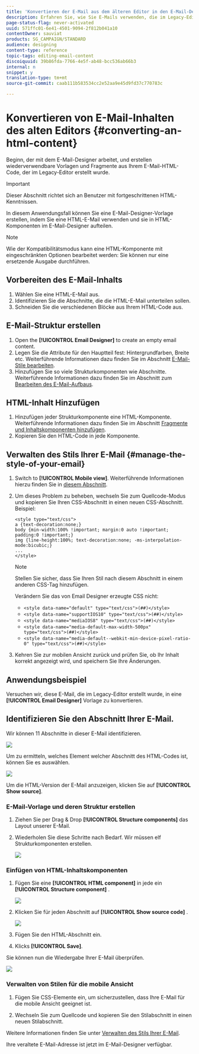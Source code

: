 ```yaml
---
title: 'Konvertieren der E-Mail aus dem älteren Editor in den E-Mail-Designer '
description: Erfahren Sie, wie Sie E-Mails verwenden, die im Legacy-Editor erstellt wurden E-Mail an den E-Mail-Designer.
page-status-flag: never-activated
uuid: 571ffc01-6e41-4501-9094-2f812b041a10
contentOwner: sauviat
products: SG_CAMPAIGN/STANDARD
audience: designing
content-type: reference
topic-tags: editing-email-content
discoiquuid: 39b86fda-7766-4e5f-ab48-bcc536ab66b3
internal: n
snippet: y
translation-type: tm+mt
source-git-commit: caab111b583534cc2e52aa9e45d9fd37c770783c

---
```



# Konvertieren von E-Mail-Inhalten des alten Editors {#converting-an-html-content}

Beginn, der mit dem E-Mail-Designer arbeitet, und erstellen wiederverwendbare Vorlagen und Fragmente aus Ihrem E-Mail-HTML-Code, der im Legacy-Editor erstellt wurde.

>[!IMPORTANT]
>
>Dieser Abschnitt richtet sich an Benutzer mit fortgeschrittenen HTML-Kenntnissen.

In diesem Anwendungsfall können Sie eine E-Mail-Designer-Vorlage erstellen, indem Sie eine HTML-E-Mail verwenden und sie in HTML-Komponenten im E-Mail-Designer aufteilen.

>[!NOTE]
>
>Wie der Kompatibilitätsmodus kann eine HTML-Komponente mit eingeschränkten Optionen bearbeitet werden: Sie können nur eine ersetzende Ausgabe durchführen.

## Vorbereiten des E-Mail-Inhalts

1. Wählen Sie eine HTML-E-Mail aus.
1. Identifizieren Sie die Abschnitte, die die HTML-E-Mail unterteilen sollen.
1. Schneiden Sie die verschiedenen Blöcke aus Ihrem HTML-Code aus.

## E-Mail-Struktur erstellen

1. Open the **[!UICONTROL Email Designer]**  to create an empty email content.
1. Legen Sie die Attribute für den Hauptteil fest: Hintergrundfarben, Breite etc. Weiterführende Informationen dazu finden Sie im Abschnitt [E-Mail-Stile bearbeiten](../../designing/using/styles.md).
1. Hinzufügen Sie so viele Strukturkomponenten wie Abschnitte. Weiterführende Informationen dazu finden Sie im Abschnitt zum [Bearbeiten des E-Mail-Aufbaus](../../designing/using/designing-from-scratch.md#defining-the-email-structure).

## HTML-Inhalt Hinzufügen

1. Hinzufügen jeder Strukturkomponente eine HTML-Komponente. Weiterführende Informationen dazu finden Sie im Abschnitt [Fragmente und Inhaltskomponenten hinzufügen](../../designing/using/designing-from-scratch.md#defining-the-email-structure).
1. Kopieren Sie den HTML-Code in jede Komponente.

## Verwalten des Stils Ihrer E-Mail {#manage-the-style-of-your-email}

1. Switch to **[!UICONTROL Mobile view]**. Weiterführende Informationen hierzu finden Sie in [diesem Abschnitt](../../designing/using/plain-text-html-modes.md#switching-to-mobile-view).

1. Um dieses Problem zu beheben, wechseln Sie zum Quellcode-Modus und kopieren Sie Ihren CSS-Abschnitt in einen neuen CSS-Abschnitt. Beispiel:

   ```
   <style type="text/css">
   a {text-decoration:none;}
   body {min-width:100% !important; margin:0 auto !important; padding:0 !important;}
   img {line-height:100%; text-decoration:none; -ms-interpolation-mode:bicubic;}
   ...
   </style>
   ```

   >[!NOTE]
   >
   >Stellen Sie sicher, dass Sie Ihren Stil nach diesem Abschnitt in einem anderen CSS-Tag hinzufügen.
   >
   >Verändern Sie das von Email Designer erzeugte CSS nicht:
   >
   >* `<style data-name="default" type="text/css">(##)</style>`
   >* `<style data-name="supportIOS10" type="text/css">(##)</style>`
   >* `<style data-name="mediaIOS8" type="text/css">(##)</style>`
   >* `<style data-name="media-default-max-width-500px" type="text/css">(##)</style>`
   >* `<style data-name="media-default--webkit-min-device-pixel-ratio-0" type="text/css">(##)</style>`


1. Kehren Sie zur mobilen Ansicht zurück und prüfen Sie, ob Ihr Inhalt korrekt angezeigt wird, und speichern Sie Ihre Änderungen.

## Anwendungsbeispiel

Versuchen wir, diese E-Mail, die im Legacy-Editor erstellt wurde, in eine **[!UICONTROL Email Designer]** Vorlage zu konvertieren.

## Identifizieren Sie den Abschnitt Ihrer E-Mail.

Wir können 11 Abschnitte in dieser E-Mail identifizieren.

![](assets/html-dce-view-mail.png)

Um zu ermitteln, welches Element welcher Abschnitt des HTML-Codes ist, können Sie es auswählen.

![](assets/breadcrumbs.png)

Um die HTML-Version der E-Mail anzuzeigen, klicken Sie auf **[!UICONTROL Show source]**.

### E-Mail-Vorlage und deren Struktur erstellen

1. Ziehen Sie per Drag &amp; Drop **[!UICONTROL Structure components]** das Layout unserer E-Mail.

1. Wiederholen Sie diese Schritte nach Bedarf. Wir müssen elf Strukturkomponenten erstellen.

   ![](assets/structure-components-migration.png)

### Einfügen von HTML-Inhaltskomponenten

1. Fügen Sie eine **[!UICONTROL HTML component]** in jede ein **[!UICONTROL Structure component]** .

   ![](assets/html-components.png)

1. Klicken Sie für jeden Abschnitt auf **[!UICONTROL Show source code]** .

   ![](assets/show-source-code.png)

1. Fügen Sie den HTML-Abschnitt ein.

1. Klicks **[!UICONTROL Save]**.

Sie können nun die Wiedergabe Ihrer E-Mail überprüfen.

![](assets/migrated-email-result.png)

### Verwalten von Stilen für die mobile Ansicht

1. Fügen Sie CSS-Elemente ein, um sicherzustellen, dass Ihre E-Mail für die mobile Ansicht geeignet ist.

1. Wechseln Sie zum Quellcode und kopieren Sie den Stilabschnitt in einen neuen Stilabschnitt.

Weitere Informationen finden Sie unter [Verwalten des Stils Ihrer E-Mail](#manage-the-style-of-your-email).

Ihre veraltete E-Mail-Adresse ist jetzt im E-Mail-Designer verfügbar.